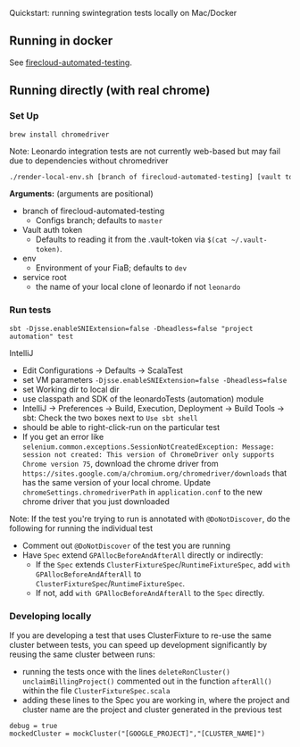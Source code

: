 Quickstart: running swintegration tests locally on Mac/Docker 

## Running in docker

See [firecloud-automated-testing](https://github.com/broadinstitute/firecloud-automated-testing).


## Running directly (with real chrome)

### Set Up

```
brew install chromedriver
```

Note: Leonardo integration tests are not currently web-based but may fail due to dependencies without chromedriver

```bash
./render-local-env.sh [branch of firecloud-automated-testing] [vault token] [env] [service root]
```

**Arguments:** (arguments are positional)

* branch of firecloud-automated-testing
    * Configs branch; defaults to `master`
* Vault auth token
	* Defaults to reading it from the .vault-token via `$(cat ~/.vault-token)`.
* env
	* Environment of your FiaB; defaults to `dev`
* service root
    * the name of your local clone of leonardo if not `leonardo`
	
### Run tests

`sbt -Djsse.enableSNIExtension=false -Dheadless=false "project automation" test`

IntelliJ
- Edit Configurations -> Defaults -> ScalaTest
- set VM parameters `-Djsse.enableSNIExtension=false -Dheadless=false`
- set Working dir to local dir
- use classpath and SDK of the leonardoTests (automation) module
- IntelliJ -> Preferences -> Build, Execution, Deployment -> Build Tools -> sbt: Check the two boxes next to `Use sbt shell`
- should be able to right-click-run on the particular test
- If you get an error like `selenium.common.exceptions.SessionNotCreatedException: Message: session not created: This version of ChromeDriver only supports Chrome version 75`,
download the chrome driver from `https://sites.google.com/a/chromium.org/chromedriver/downloads` that has the same version of your local chrome. Update `chromeSettings.chromedriverPath`
in `application.conf` to the new chrome driver that you just downloaded

Note: If the test you're trying to run is annotated with `@DoNotDiscover`, do the following for running the individual test
- Comment out `@DoNotDiscover` of the test you are running
- Have `Spec` extend `GPAllocBeforeAndAfterAll` directly or indirectly:
	- If the `Spec` extends `ClusterFixtureSpec`/`RuntimeFixtureSpec`, add `with GPAllocBeforeAndAfterAll` to `ClusterFixtureSpec`/`RuntimeFixtureSpec`. 
	- If not, add `with GPAllocBeforeAndAfterAll` to the `Spec` directly.

### Developing locally

If you are developing a test that uses ClusterFixture to re-use the same cluster between tests, you can speed up development significantly by reusing the same cluster between runs:
- running the tests once with the lines `deleteRonCluster() 
    unclaimBillingProject()` commented out in the function `afterAll()` within the file `ClusterFixtureSpec.scala`
- adding these lines to the Spec you are working in, where the project and cluster name are the project and cluster generated in the previous test 

```
debug = true
mockedCluster = mockCluster("[GOOGLE_PROJECT]","[CLUSTER_NAME]")
```
